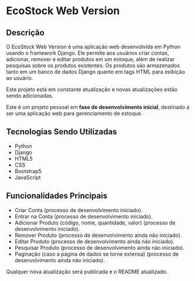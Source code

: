 # EcoStock Web Version

## Descrição

O EcoStock Web Version é uma aplicação web desenvolvida em Python usando o framework Django. Ele permite aos usuários criar contas, adicionar, remover e editar produtos em um estoque, além de realizar pesquisas sobre os produtos existentes. Os produtos são armazenados tanto em um banco de dados Django quanto em tags HTML para exibição ao usuário.

Este projeto está em constante atualização e novas atualizações estão sendo adicionadas.

Este é um projeto pessoal em **fase de desenvolvimento inicial**, destinado a ser uma aplicação web para gerenciamento de estoque.

## Tecnologias Sendo Utilizadas

- Python
- Django
- HTML5
- CSS
- Bootstrap5
- JavaScript

## Funcionalidades Principais

- Criar Conta (processo de desenvolvimento iniciado).
- Entrar na Conta (processo de desenvolvimento iniciado).
- Adicionar Produto (código, nome, quantidade, valor) (processo de desenvolvimento iniciado).
- Remover Produto (processo de desenvolvimento ainda não iniciado).
- Editar Produto (processo de desenvolvimento ainda não iniciado).
- Pesquisar Produto (processo de desenvolvimento ainda não iniciado).
- Paginação (caso a página de dados se torne extensa) (processo de desenvolvimento ainda não iniciado).

Qualquer nova atualização será publicada e o README atualizado.
